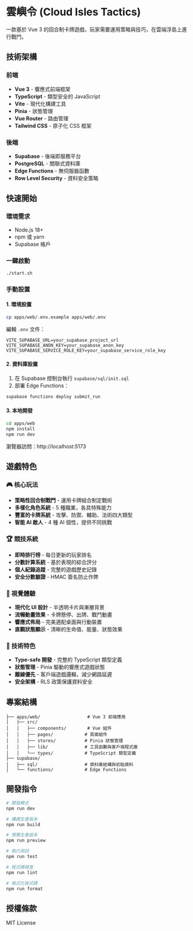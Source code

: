 # 雲嶼令 (Cloud Isles Tactics)

一款基於 Vue 3 的回合制卡牌遊戲，玩家需要運用策略與技巧，在雲端浮島上進行戰鬥。

## 技術架構

### 前端
- **Vue 3** - 響應式前端框架
- **TypeScript** - 類型安全的 JavaScript
- **Vite** - 現代化構建工具
- **Pinia** - 狀態管理
- **Vue Router** - 路由管理
- **Tailwind CSS** - 原子化 CSS 框架

### 後端
- **Supabase** - 後端即服務平台
- **PostgreSQL** - 關聯式資料庫
- **Edge Functions** - 無伺服器函數
- **Row Level Security** - 資料安全策略

## 快速開始

### 環境需求
- Node.js 18+ 
- npm 或 yarn
- Supabase 帳戶

### 一鍵啟動
```bash
./start.sh
```

### 手動設置

#### 1. 環境設置
```bash
cp apps/web/.env.example apps/web/.env
```

編輯 `.env` 文件：
```env
VITE_SUPABASE_URL=your_supabase_project_url
VITE_SUPABASE_ANON_KEY=your_supabase_anon_key
VITE_SUPABASE_SERVICE_ROLE_KEY=your_supabase_service_role_key
```

#### 2. 資料庫設置
1. 在 Supabase 控制台執行 `supabase/sql/init.sql`
2. 部署 Edge Functions：
```bash
supabase functions deploy submit_run
```

#### 3. 本地開發
```bash
cd apps/web
npm install
npm run dev
```

瀏覽器訪問：http://localhost:5173

## 遊戲特色

### 🎮 核心玩法
- **策略性回合制戰鬥** - 運用卡牌組合制定戰術
- **多樣化角色系統** - 5 種職業，各具特殊能力
- **豐富的卡牌系統** - 攻擊、防禦、輔助、法術四大類型
- **智能 AI 敵人** - 4 種 AI 個性，提供不同挑戰

### 🏆 競技系統  
- **即時排行榜** - 每日更新的玩家排名
- **分數計算系統** - 基於表現的綜合評分
- **個人紀錄追蹤** - 完整的遊戲歷史記錄
- **安全分數驗證** - HMAC 簽名防止作弊

### 🎨 視覺體驗
- **現代化 UI 設計** - 半透明卡片與漸層背景
- **流暢動畫效果** - 卡牌懸停、出牌、戰鬥動畫
- **響應式佈局** - 完美適配桌面與行動裝置
- **直觀狀態顯示** - 清晰的生命值、能量、狀態效果

### 🔧 技術特色
- **Type-safe 開發** - 完整的 TypeScript 類型定義
- **狀態管理** - Pinia 驅動的響應式遊戲狀態
- **離線優先** - 客戶端遊戲邏輯，減少網路延遲
- **安全架構** - RLS 政策保護資料安全

## 專案結構

```
├── apps/web/                  # Vue 3 前端應用
│   ├── src/
│   │   ├── components/        # Vue 組件
│   │   ├── pages/            # 頁面組件
│   │   ├── stores/           # Pinia 狀態管理
│   │   ├── lib/              # 工具函數與客戶端程式庫
│   │   └── types/            # TypeScript 類型定義
├── supabase/
│   ├── sql/                  # 資料庫結構與初始資料
│   └── functions/            # Edge Functions
```

## 開發指令

```bash
# 開發模式
npm run dev

# 構建生產版本
npm run build

# 預覽生產版本
npm run preview

# 執行測試
npm run test

# 程式碼檢查
npm run lint

# 格式化程式碼
npm run format
```

## 授權條款

MIT License